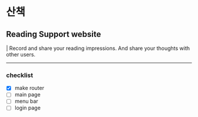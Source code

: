 # 산책

## Reading Support website

| Record and share your reading impressions. And share your thoughts with other users.

---

### checklist

- [x] make router
- [ ] main page
- [ ] menu bar
- [ ] login page
